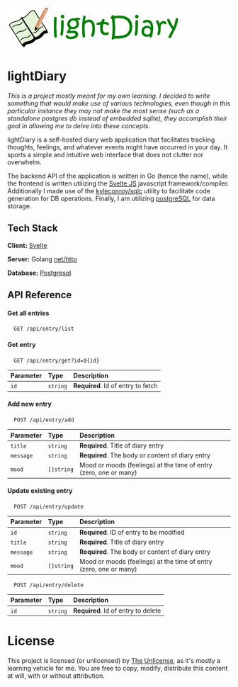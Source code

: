 
![Logo](/assets/images/lightDiary-logo-400-100-green.png)

# lightDiary

*This is a project mostly meant for my own learning. I decided to write something that would make use of various technologies, even though in this particular instance they may not make the most sense (such as a standalone postgres db instead of embedded sqlite), they accomplish their goal in allowing me to delve into these concepts.*

lightDiary is a self-hosted diary web application that facilitates tracking thoughts, feelings, and whatever events might have occurred in your day. It sports a simple and intuitive web interface that does not clutter nor overwhelm.

The backend API of the application is written in Go (hence the name), while the frontend is written utilizing the [Svelte JS](https://svelte.dev/) javascript framework/compiler. Additionally I made use of the [kyleconroy/sqlc](https://github.com/kyleconroy/sqlc) utility to facilitate code generation for DB operations. Finally, I am utilizing [postgreSQL](https://www.postgresql.org/) for data storage.



## Tech Stack

**Client:** [Svelte](https://svelte.dev/)

**Server:** Golang [net/http](https://pkg.go.dev/net/http)

**Database:** [Postgresql](https://www.postgresql.org/)


## API Reference

#### Get all entries

```http
  GET /api/entry/list
```
#### Get entry

```http
  GET /api/entry/get?id=${id}
```

| Parameter | Type     | Description                       |
| :-------- | :------- | :-------------------------------- |
| `id`      | `string` | **Required**. Id of entry to fetch |

#### Add new entry
```http
  POST /api/entry/add
```
| Parameter | Type     | Description                       |
| :-------- | :------- | :-------------------------------- |
| `title`      | `string` | **Required**. Title of diary entry |
| `message`      | `string` | **Required**. The body or content of diary entry |
| `mood`      | `[]string` | Mood or moods (feelings) at the time of entry (zero, one or many) |

#### Update existing entry
```http
  POST /api/entry/update
```
| Parameter | Type     | Description                       |
| :-------- | :------- | :-------------------------------- |
| `id`      | `string` | **Required**. ID of entry to be modified |
| `title`      | `string` | **Required**. Title of diary entry |
| `message`      | `string` | **Required**. The body or content of diary entry |
| `mood`      | `[]string` | Mood or moods (feelings) at the time of entry (zero, one or many) |

```http
  POST /api/entry/delete
```
| Parameter | Type     | Description                       |
| :-------- | :------- | :-------------------------------- |
| `id`      | `string` | **Required**. Id of entry to delete |

# License
This project is licensed (or unlicensed) by [The Unlicense](https://github.com/davidedpg10/golang-diary/blob/master/LICENSE), as it's mostly a learning vehicle for me. You are free to copy, modify, distribute this content at will, with or without attribution.